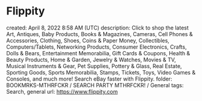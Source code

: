 # Flippity

created: April 8, 2022 8:58 AM (UTC)
description: Click to shop the latest Art, Antiques, Baby Products, Books & Magazines, Cameras, Cell Phones & Accessories, Clothing, Shoes, Coins & Paper Money, Collectibles, Computers/Tablets, Networking Products, Consumer Electronics, Crafts, Dolls & Bears, Entertainment Memorabilia, Gift Cards & Coupons, Health & Beauty Products, Home & Garden, Jewelry & Watches, Movies & TV, Musical Instruments & Gear, Pet Supplies, Pottery & Glass, Real Estate, Sporting Goods, Sports Memorabilia, Stamps, Tickets, Toys, Video Games & Consoles, and much more! Search eBay faster with Flippity.
folder: BOOKMRKS-MTHRFCKR / SEARCH PARTY MTHRFCKR! / General
tags: Search, general
url: https://www.flippity.com